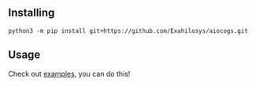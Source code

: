 ## Installing

```
python3 -m pip install git+https://github.com/Exahilosys/aiocogs.git
```

## Usage

Check out [examples][examples], you can do this!

[examples]: https://github.com/Exahilosys/aiocogs/tree/master/examples
